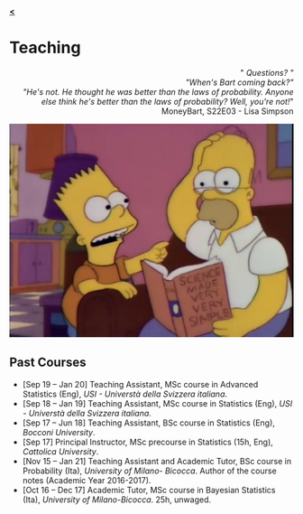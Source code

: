[**<**](/index)

# Teaching

<div style="text-align: right"> <p>&quot;<em> Questions? &quot; <br>&quot;When's Bart coming back?&quot;<br> &quot;He's not. He thought he was better than the laws of probability. Anyone else think he's better than the laws of probability? Well, you're not!</em>&quot; <br>MoneyBart, S22E03 - Lisa Simpson</p>
</div>

<img src="images/smvs.jpg?raw=true"/>

## Past Courses
* [Sep 19 – Jan 20] Teaching Assistant, MSc course in Advanced Statistics (Eng), *USI - Universtà della Svizzera italiana*.
* [Sep 18 – Jan 19] Teaching Assistant, MSc course in Statistics (Eng), *USI - Universtà della Svizzera italiana*.
* [Sep 17 – Jun 18] Teaching Assistant, BSc course in Statistics (Eng), *Bocconi University*.
* [Sep 17] Principal Instructor, MSc precourse in Statistics (15h, Eng), *Cattolica University*.
* [Nov 15 – Jan 21] Teaching Assistant and Academic Tutor, BSc course in Probability (Ita), *University of Milano-
Bicocca*. Author of the course notes (Academic Year 2016-2017).
* [Oct 16 – Dec 17] Academic Tutor, MSc course in Bayesian Statistics (Ita), *University of Milano-Bicocca*.
25h, unwaged.
